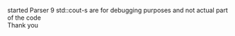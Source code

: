 started Parser 9 
std::cout-s are for debugging purposes and not actual part of the code                      
Thank you
